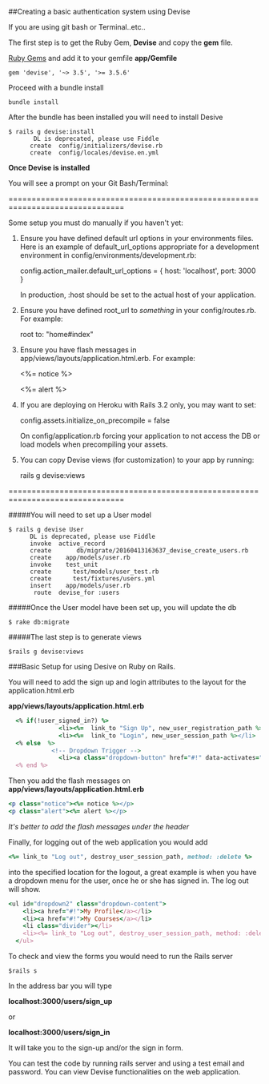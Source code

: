 ##Creating a basic authentication system using Devise

If you are using git bash or Terminal..etc..

The first step is to get the Ruby Gem, **Devise** and copy the **gem** file. 

[Ruby Gems](https://rubygems.org/gems/devise/versions/3.5.6)
and add it to your gemfile **app/Gemfile**

```
gem 'devise', '~> 3.5', '>= 3.5.6'
```

Proceed with a bundle install

```
bundle install
```

After the bundle has been installed you will need to install Desive 

```
$ rails g devise:install
       DL is deprecated, please use Fiddle
      create  config/initializers/devise.rb
      create  config/locales/devise.en.yml
```

**Once Devise is installed** 

You will see a prompt on your Git Bash/Terminal:

===============================================================================

Some setup you must do manually if you haven't yet:

  1. Ensure you have defined default url options in your environments files. Here
     is an example of default_url_options appropriate for a development environment
     in config/environments/development.rb:

       config.action_mailer.default_url_options = { host: 'localhost', port: 3000 }

     In production, :host should be set to the actual host of your application.

  2. Ensure you have defined root_url to *something* in your config/routes.rb.
     For example:

       root to: "home#index"

  3. Ensure you have flash messages in app/views/layouts/application.html.erb.
     For example:

       <p class="notice"><%= notice %></p>
       <p class="alert"><%= alert %></p>

  4. If you are deploying on Heroku with Rails 3.2 only, you may want to set:

       config.assets.initialize_on_precompile = false

     On config/application.rb forcing your application to not access the DB
     or load models when precompiling your assets.

  5. You can copy Devise views (for customization) to your app by running:

       rails g devise:views

===============================================================================

#####You will need to set up a User model

```
$ rails g devise User
      DL is deprecated, please use Fiddle
      invoke  active_record
      create       db/migrate/20160413163637_devise_create_users.rb
      create    app/models/user.rb
      invoke    test_unit
      create      test/models/user_test.rb
      create      test/fixtures/users.yml
      insert    app/models/user.rb
       route  devise_for :users
```

#####Once the User model have been set up, you will update the db

```
$ rake db:migrate 
```

#####The last step is to generate views 
```
$rails g devise:views 
```


###Basic Setup for using Desive on Ruby on Rails.

You will need to add the sign up and login attributes to the layout for the application.html.erb

**app/views/layouts/application.html.erb**

```ruby
  <% if(!user_signed_in?) %>
              <li><%=  link_to "Sign Up", new_user_registration_path %></li>
              <li><%=  link_to "Login", new_user_session_path %></li>
  <% else  %>
            <!-- Dropdown Trigger -->
              <li><a class="dropdown-button" href="#!" data-activates="dropdown1"><%= current_user.email %><i class="material-icons right">arrow_drop_down</i></a></li>
  <% end %>
```

Then you add the flash messages on **app/views/layouts/application.html.erb**

```ruby
<p class="notice"><%= notice %></p>
<p class="alert"><%= alert %></p>
```

*It's better to add the flash messages under the header*

Finally, for logging out of the web application you would add

```ruby
<%= link_to "Log out", destroy_user_session_path, method: :delete %>
```
into the specified location for the logout, a great example is when you have a dropdown menu for the user, once he or she has signed in. The log out will show. 

```ruby
<ul id="dropdown2" class="dropdown-content">
    <li><a href="#!">My Profile</a></li>
    <li><a href="#!">My Courses</a></li>
    <li class="divider"></li>
    <li><%= link_to "Log out", destroy_user_session_path, method: :delete %></li>
  </ul>
```


To check and view the forms you would need to run the Rails server

```
$rails s
```

In the address bar you will type 

**localhost:3000/users/sign_up** 

or 

**localhost:3000/users/sign_in**

It will take you to the sign-up and/or the sign in form. 

You can test the code by running rails server and using a test email and password. You can view Devise functionalities on the web application. 
